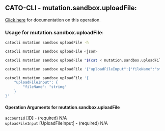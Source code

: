 
## CATO-CLI - mutation.sandbox.uploadFile:
[Click here](https://api.catonetworks.com/documentation/#mutation-mutation.sandbox.uploadFile) for documentation on this operation.

### Usage for mutation.sandbox.uploadFile:

```bash
catocli mutation sandbox uploadFile -h

catocli mutation sandbox uploadFile <json>

catocli mutation sandbox uploadFile "$(cat < mutation.sandbox.uploadFile.json)"

catocli mutation sandbox uploadFile '{"uploadFileInput":{"fileName":"string"}}'

catocli mutation sandbox uploadFile '{
    "uploadFileInput": {
        "fileName": "string"
    }
}'
```

#### Operation Arguments for mutation.sandbox.uploadFile ####

`accountId` [ID] - (required) N/A    
`uploadFileInput` [UploadFileInput] - (required) N/A    
